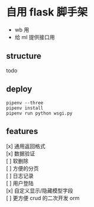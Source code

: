 # 自用 flask 脚手架
* wb 用
* 给 ml 提供接口用
## structure
todo
## deploy
```shell script
pipenv --three
pipenv install
pipenv run python wsgi.py
```
## features
[x] 通用返回格式  
[x] 数据验证  
[ ] 软删除  
[ ] 方便的分页  
[ ] 日志记录  
[ ] 用户登陆  
[x] 自定义显示/隐藏模型字段   
[ ] 更方便 crud 的二次开发 orm 